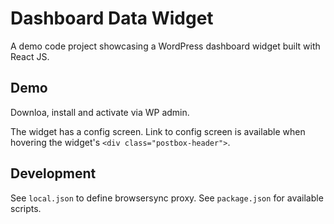 # Dashboard Data Widget

A demo code project showcasing a WordPress dashboard widget built with React JS.

## Demo

Downloa, install and activate via WP admin.

The widget has a config screen. Link to config screen is available when hovering
the widget's `<div class="postbox-header">`.

## Development

See `local.json` to define browsersync proxy. See `package.json` for available scripts.

